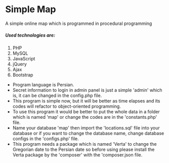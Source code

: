 # Simple Map
A simple online map which is programmed in procedural programming

##### Used technologies are:
1. PHP
2. MySQL
3. JavaScript
4. jQuery
5. Ajax
6. Bootstrap

* Program language is Persian.
* Secret information to login in admin panel is just a simple 'admin' which is, it can be changed in the config.php file.
* This program is simple now, but it will be better as time elapses and its codes will refactor to object-oriented programming.
* To use this program it would be better to put the whole data in a folder which is named 'map' or change the codes are in the 'constants.php' file.
* Name your database 'map' then import the 'locations.sql' file into your database or if you want to change the database name, change database configs in the 'configs.php' file.
* This program needs a package which is named 'Verta' to change the Gregorian date to the Persian date so before using please install the Verta package by the 'composer' with the 'composer.json file.